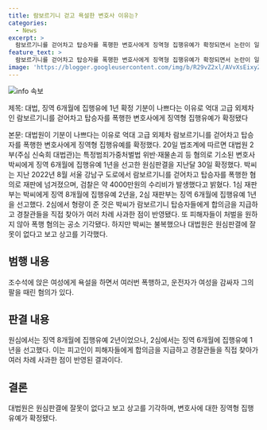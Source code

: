 ```yaml
---
title: 람보르기니 걷고 욕설한 변호사 이유는?
categories:
  - News
excerpt: >
  람보르기니를 걷어차고 탑승자를 폭행한 변호사에게 징역형 집행유예가 확정되면서 논란이 일었습니다. 대법원은 박씨에게 징역 6개월에 집행유예 1년을 선고한 판결을 확정했습니다. 이는 박씨가 운전 중인 람보르기니를 걷어차고 여성을 폭행한 혐의로 재판에 넘겨진 사건과 관련이 있습니다. 1심과 2심에서는 각각 다른 형량이 주어졌지만, 박씨가 피해자들에게 합의금을 지급하고 직접 사과한 점 등이 감안되어 최종 형량이 결정되었습니다.
feature_text: >
  람보르기니를 걷어차고 탑승자를 폭행한 변호사에게 징역형 집행유예가 확정되면서 논란이 일었습니다. 대법원은 박씨에게 징역 6개월에 집행유예 1년을 선고한 판결을 확정했습니다. 이는 박씨가 운전 중인 람보르기니를 걷어차고 여성을 폭행한 혐의로 재판에 넘겨진 사건과 관련이 있습니다. 1심과 2심에서는 각각 다른 형량이 주어졌지만, 박씨가 피해자들에게 합의금을 지급하고 직접 사과한 점 등이 감안되어 최종 형량이 결정되었습니다.
image: 'https://blogger.googleusercontent.com/img/b/R29vZ2xl/AVvXsEixyZcFfHzMRdzZMjFBmAUKJYCLCGyLL1o632UiGVXcaFdKo_bkvkuCioo0uUKlGfBVcT3P84aROyZIXSBEx3Aw5nCQ3pTgDom1WDC4m8eifvWiAmWEEVb4x6G_l8C0QH225ldMjyaFvpxGEBGNO37VmDTDMHGhJPq73UglMfDca1-0aw/s1600/blogspot.png'
---
```


<p><img src="https://blogger.googleusercontent.com/img/b/R29vZ2xl/AVvXsEixyZcFfHzMRdzZMjFBmAUKJYCLCGyLL1o632UiGVXcaFdKo_bkvkuCioo0uUKlGfBVcT3P84aROyZIXSBEx3Aw5nCQ3pTgDom1WDC4m8eifvWiAmWEEVb4x6G_l8C0QH225ldMjyaFvpxGEBGNO37VmDTDMHGhJPq73UglMfDca1-0aw/s1600/blogspot.png" alt="info 속보" /></p>

<p>제목: 대법, 징역 6개월에 집행유에 1년 확정 기분이 나쁘다는 이유로 억대 고급 외제차인 람보르기니를 걷어차고 탑승자를 폭행한 변호사에게 징역형 집행유예가 확정됐다</p>

<p>본문: 대법원이 기분이 나쁘다는 이유로 억대 고급 외제차 람보르기니를 걷어차고 탑승자를 폭행한 변호사에게 징역형 집행유예를 확정했다. 20일 법조계에 따르면 대법원 2부(주심 신숙희 대법관)는 특정범죄가중처벌법 위반·재물손괴 등 혐의로 기소된 변호사 박씨에게 징역 6개월에 집행유예 1년을 선고한 원심판결을 지난달 30일 확정했다. 박씨는 지난 2022년 8월 서울 강남구 도로에서 람보르기니를 걷어차고 탑승자를 폭행한 혐의로 재판에 넘겨졌으며, 검찰은 약 4000만원의 수리비가 발생했다고 밝혔다. 1심 재판부는 박씨에게 징역 8개월에 집행유예 2년을, 2심 재판부는 징역 6개월에 집행유예 1년을 선고했다. 2심에서 형량이 준 것은 박씨가 람보르기니 탑승자들에게 합의금을 지급하고 경찰관들을 직접 찾아가 여러 차례 사과한 점이 반영됐다. 또 피해자들이 처벌을 원하지 않아 폭행 혐의는 공소 기각됐다. 하지만 박씨는 불복했으나 대법원은 원심판결에 잘못이 없다고 보고 상고를 기각했다. </p>

<h2 data-ke-size="size26">범행 내용</h2>

<p>조수석에 앉은 여성에게 욕설을 하면서 여러번 폭행하고, 운전자가 여성을 감싸자 그의 팔을 때린 혐의가 있다.</p>

<h2 data-ke-size="size26">판결 내용</h2>

<p>원심에서는 징역 8개월에 집행유예 2년이었으나, 2심에서는 징역 6개월에 집행유예 1년을 선고했다. 이는 피고인이 피해자들에게 합의금을 지급하고 경찰관들을 직접 찾아가 여러 차례 사과한 점이 반영된 결과이다.</p>

<h2 data-ke-size="size26">결론</h2>

<p>대법원은 원심판결에 잘못이 없다고 보고 상고를 기각하며, 변호사에 대한 징역형 집행유예가 확정됐다.</p>


